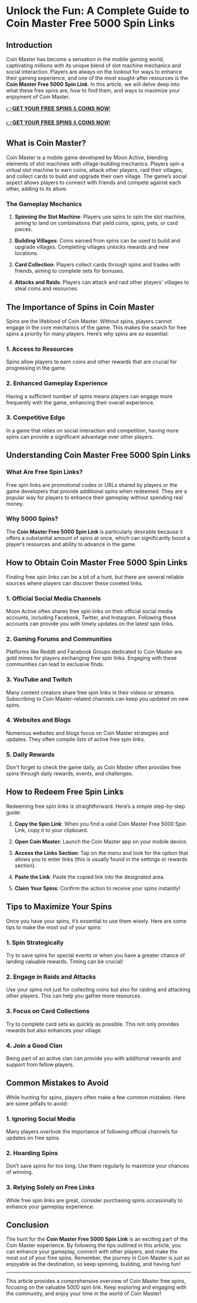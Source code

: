# Unlock the Fun: A Complete Guide to Coin Master Free 5000 Spin Links

## Introduction

Coin Master has become a sensation in the mobile gaming world, captivating millions with its unique blend of slot machine mechanics and social interaction. Players are always on the lookout for ways to enhance their gaming experience, and one of the most sought-after resources is the **Coin Master Free 5000 Spin Link**. In this article, we will delve deep into what these free spins are, how to find them, and ways to maximize your enjoyment of Coin Master.

[👉𝐆𝐄𝐓 𝐘𝐎𝐔𝐑 𝐅𝐑𝐄𝐄 𝐒𝐏𝐈𝐍𝐒 & 𝐂𝐎𝐈𝐍𝐒 𝐍𝐎𝐖!](http://todaylink.site/Coinspins/)

[👉𝐆𝐄𝐓 𝐘𝐎𝐔𝐑 𝐅𝐑𝐄𝐄 𝐒𝐏𝐈𝐍𝐒 & 𝐂𝐎𝐈𝐍𝐒 𝐍𝐎𝐖!](http://todaylink.site/Coinspins/)

## What is Coin Master?

Coin Master is a mobile game developed by Moon Active, blending elements of slot machines with village-building mechanics. Players spin a virtual slot machine to earn coins, attack other players, raid their villages, and collect cards to build and upgrade their own village. The game’s social aspect allows players to connect with friends and compete against each other, adding to its allure.

### The Gameplay Mechanics

1. **Spinning the Slot Machine**: Players use spins to spin the slot machine, aiming to land on combinations that yield coins, spins, pets, or card pieces.
   
2. **Building Villages**: Coins earned from spins can be used to build and upgrade villages. Completing villages unlocks rewards and new locations.

3. **Card Collection**: Players collect cards through spins and trades with friends, aiming to complete sets for bonuses.

4. **Attacks and Raids**: Players can attack and raid other players' villages to steal coins and resources.

## The Importance of Spins in Coin Master

Spins are the lifeblood of Coin Master. Without spins, players cannot engage in the core mechanics of the game. This makes the search for free spins a priority for many players. Here’s why spins are so essential:

### 1. Access to Resources

Spins allow players to earn coins and other rewards that are crucial for progressing in the game.

### 2. Enhanced Gameplay Experience

Having a sufficient number of spins means players can engage more frequently with the game, enhancing their overall experience.

### 3. Competitive Edge

In a game that relies on social interaction and competition, having more spins can provide a significant advantage over other players.

## Understanding Coin Master Free 5000 Spin Links

### What Are Free Spin Links?

Free spin links are promotional codes or URLs shared by players or the game developers that provide additional spins when redeemed. They are a popular way for players to enhance their gameplay without spending real money.

### Why 5000 Spins?

The **Coin Master Free 5000 Spin Link** is particularly desirable because it offers a substantial amount of spins at once, which can significantly boost a player’s resources and ability to advance in the game.

## How to Obtain Coin Master Free 5000 Spin Links

Finding free spin links can be a bit of a hunt, but there are several reliable sources where players can discover these coveted links.

### 1. Official Social Media Channels

Moon Active often shares free spin links on their official social media accounts, including Facebook, Twitter, and Instagram. Following these accounts can provide you with timely updates on the latest spin links.

### 2. Gaming Forums and Communities

Platforms like Reddit and Facebook Groups dedicated to Coin Master are gold mines for players exchanging free spin links. Engaging with these communities can lead to exclusive finds.

### 3. YouTube and Twitch

Many content creators share free spin links in their videos or streams. Subscribing to Coin Master-related channels can keep you updated on new spins.

### 4. Websites and Blogs

Numerous websites and blogs focus on Coin Master strategies and updates. They often compile lists of active free spin links.

### 5. Daily Rewards

Don't forget to check the game daily, as Coin Master often provides free spins through daily rewards, events, and challenges.

## How to Redeem Free Spin Links

Redeeming free spin links is straightforward. Here’s a simple step-by-step guide:

1. **Copy the Spin Link**: When you find a valid Coin Master Free 5000 Spin Link, copy it to your clipboard.

2. **Open Coin Master**: Launch the Coin Master app on your mobile device.

3. **Access the Links Section**: Tap on the menu and look for the option that allows you to enter links (this is usually found in the settings or rewards section).

4. **Paste the Link**: Paste the copied link into the designated area.

5. **Claim Your Spins**: Confirm the action to receive your spins instantly!

## Tips to Maximize Your Spins

Once you have your spins, it’s essential to use them wisely. Here are some tips to make the most out of your spins:

### 1. Spin Strategically

Try to save spins for special events or when you have a greater chance of landing valuable rewards. Timing can be crucial!

### 2. Engage in Raids and Attacks

Use your spins not just for collecting coins but also for raiding and attacking other players. This can help you gather more resources.

### 3. Focus on Card Collections

Try to complete card sets as quickly as possible. This not only provides rewards but also enhances your village.

### 4. Join a Good Clan

Being part of an active clan can provide you with additional rewards and support from fellow players.

## Common Mistakes to Avoid

While hunting for spins, players often make a few common mistakes. Here are some pitfalls to avoid:

### 1. Ignoring Social Media

Many players overlook the importance of following official channels for updates on free spins.

### 2. Hoarding Spins

Don’t save spins for too long. Use them regularly to maximize your chances of winning.

### 3. Relying Solely on Free Links

While free spin links are great, consider purchasing spins occasionally to enhance your gameplay experience.

## Conclusion

The hunt for the **Coin Master Free 5000 Spin Link** is an exciting part of the Coin Master experience. By following the tips outlined in this article, you can enhance your gameplay, connect with other players, and make the most out of your free spins. Remember, the journey in Coin Master is just as enjoyable as the destination, so keep spinning, building, and having fun!

---

This article provides a comprehensive overview of Coin Master free spins, focusing on the valuable 5000 spin link. Keep exploring and engaging with the community, and enjoy your time in the world of Coin Master!
